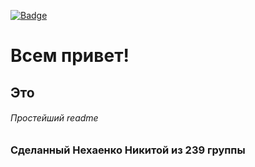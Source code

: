 [![Badge](https://github.com/ren1ty/TechnicalZad2/actions/workflows/javatest.yml/badge.svg)](https://github.com/ren1ty/TechnicalZad2/actions/workflows/javatest.ymll)

# Всем привет!
## Это
###### Простейший readme
### Сделанный Нехаенко Никитой из 239 группы